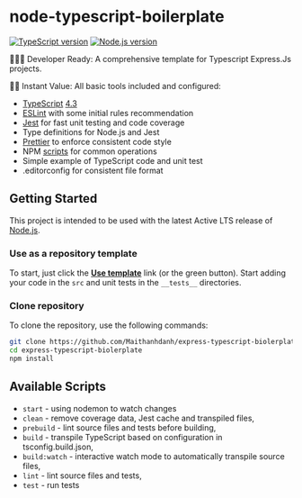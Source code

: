 # node-typescript-boilerplate

[![TypeScript version][ts-badge]][typescript-4-3]
[![Node.js version][nodejs-badge]][nodejs]

👩🏻‍💻 Developer Ready: A comprehensive template for Typescript Express.Js projects.

🏃🏽 Instant Value: All basic tools included and configured:

- [TypeScript][typescript] [4.3][typescript-4-3]
- [ESLint][eslint] with some initial rules recommendation
- [Jest][jest] for fast unit testing and code coverage
- Type definitions for Node.js and Jest
- [Prettier][prettier] to enforce consistent code style
- NPM [scripts](#available-scripts) for common operations
- Simple example of TypeScript code and unit test
- .editorconfig for consistent file format

## Getting Started

This project is intended to be used with the latest Active LTS release of [Node.js][nodejs].

### Use as a repository template

To start, just click the **[Use template][repo-template-action]** link (or the green button). Start adding your code in the `src` and unit tests in the `__tests__` directories.

### Clone repository

To clone the repository, use the following commands:

```sh
git clone https://github.com/Maithanhdanh/express-typescript-biolerplate.git
cd express-typescript-biolerplate
npm install
```

## Available Scripts

- `start` - using nodemon to watch changes
- `clean` - remove coverage data, Jest cache and transpiled files,
- `prebuild` - lint source files and tests before building,
- `build` - transpile TypeScript based on configuration in tsconfig.build.json,
- `build:watch` - interactive watch mode to automatically transpile source files,
- `lint` - lint source files and tests,
- `test` - run tests

[ts-badge]: https://img.shields.io/badge/TypeScript-4.3-blue.svg
[nodejs-badge]: https://img.shields.io/badge/Node.js->=%2014.16-blue.svg
[nodejs]: https://nodejs.org/dist/latest-v14.x/docs/api/
[typescript]: https://www.typescriptlang.org/
[typescript-4-3]: https://www.typescriptlang.org/docs/handbook/release-notes/typescript-4-3.html
[jest]: https://facebook.github.io/jest/
[eslint]: https://github.com/eslint/eslint
[prettier]: https://prettier.io
[repo-template-action]: https://github.com/Maithanhdanh/express-typescript-biolerplate.git
